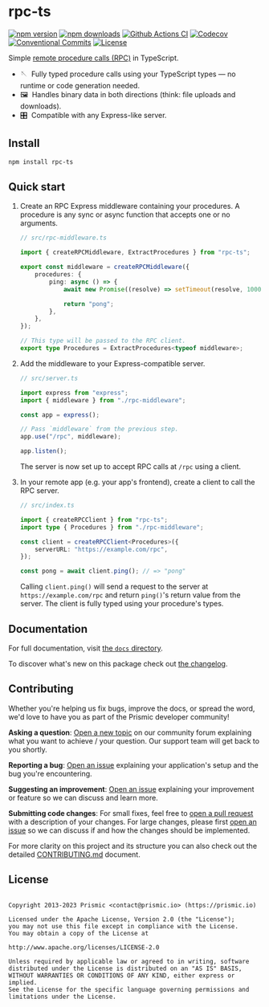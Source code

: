 # rpc-ts

[![npm version][npm-version-src]][npm-version-href]
[![npm downloads][npm-downloads-src]][npm-downloads-href]
[![Github Actions CI][github-actions-ci-src]][github-actions-ci-href]
[![Codecov][codecov-src]][codecov-href]
[![Conventional Commits][conventional-commits-src]][conventional-commits-href]
[![License][license-src]][license-href]

Simple [remote procedure calls (RPC)][rpc-wiki] in TypeScript.

- 🪡 &nbsp;Fully typed procedure calls using your TypeScript types — no runtime or code generation needed.
- 🖼️ &nbsp;Handles binary data in both directions (think: file uploads and downloads).
- 🎛️ &nbsp;Compatible with any Express-like server.

## Install

```bash
npm install rpc-ts
```

## Quick start

1.  Create an RPC Express middleware containing your procedures. A procedure is any sync or async function that accepts one or no arguments.

    ```typescript
    // src/rpc-middleware.ts

    import { createRPCMiddleware, ExtractProcedures } from "rpc-ts";

    export const middleware = createRPCMiddleware({
    	procedures: {
    		ping: async () => {
    			await new Promise((resolve) => setTimeout(resolve, 1000));

    			return "pong";
    		},
    	},
    });

    // This type will be passed to the RPC client.
    export type Procedures = ExtractProcedures<typeof middleware>;
    ```

2.  Add the middleware to your Express-compatible server.

    ```typescript
    // src/server.ts

    import express from "express";
    import { middleware } from "./rpc-middleware";

    const app = express();

    // Pass `middleware` from the previous step.
    app.use("/rpc", middleware);

    app.listen();
    ```

    The server is now set up to accept RPC calls at `/rpc` using a client.

3.  In your remote app (e.g. your app's frontend), create a client to call the RPC server.

    ```typescript
    // src/index.ts

    import { createRPCClient } from "rpc-ts";
    import type { Procedures } from "./rpc-middleware";

    const client = createRPCClient<Procedures>({
    	serverURL: "https://example.com/rpc",
    });

    const pong = await client.ping(); // => "pong"
    ```

    Calling `client.ping()` will send a request to the server at `https://example.com/rpc` and return `ping()`'s return value from the server. The client is fully typed using your procedure's types.

## Documentation

For full documentation, visit [the `docs` directory][docs].

To discover what's new on this package check out [the changelog][changelog].

## Contributing

Whether you're helping us fix bugs, improve the docs, or spread the word, we'd love to have you as part of the Prismic developer community!

**Asking a question**: [Open a new topic][forum-question] on our community forum explaining what you want to achieve / your question. Our support team will get back to you shortly.

**Reporting a bug**: [Open an issue][repo-bug-report] explaining your application's setup and the bug you're encountering.

**Suggesting an improvement**: [Open an issue][repo-feature-request] explaining your improvement or feature so we can discuss and learn more.

**Submitting code changes**: For small fixes, feel free to [open a pull request][repo-pull-requests] with a description of your changes. For large changes, please first [open an issue][repo-feature-request] so we can discuss if and how the changes should be implemented.

For more clarity on this project and its structure you can also check out the detailed [CONTRIBUTING.md][contributing] document.

## License

```

Copyright 2013-2023 Prismic <contact@prismic.io> (https://prismic.io)

Licensed under the Apache License, Version 2.0 (the "License");
you may not use this file except in compliance with the License.
You may obtain a copy of the License at

http://www.apache.org/licenses/LICENSE-2.0

Unless required by applicable law or agreed to in writing, software
distributed under the License is distributed on an "AS IS" BASIS,
WITHOUT WARRANTIES OR CONDITIONS OF ANY KIND, either express or implied.
See the License for the specific language governing permissions and
limitations under the License.

```

<!-- Links -->

[prismic]: https://prismic.io
[rpc-wiki]: https://en.wikipedia.org/wiki/Remote_procedure_call
[express-middleware]: https://expressjs.com/en/guide/using-middleware.html
[docs]: ./docs

<!-- TODO: Replace link with a more useful one if available -->

[prismic-docs]: https://prismic.io/docs
[changelog]: ./CHANGELOG.md
[contributing]: ./CONTRIBUTING.md

<!-- TODO: Replace link with a more useful one if available -->

[forum-question]: https://community.prismic.io
[repo-bug-report]: https://github.com/prismicio-community/rpc-ts/issues/new?assignees=&labels=bug&template=bug_report.md&title=
[repo-feature-request]: https://github.com/prismicio-community/rpc-ts/issues/new?assignees=&labels=enhancement&template=feature_request.md&title=
[repo-pull-requests]: https://github.com/prismicio-community/rpc-ts/pulls

<!-- Badges -->

[npm-version-src]: https://img.shields.io/npm/v/rpc-ts/latest.svg
[npm-version-href]: https://npmjs.com/package/rpc-ts
[npm-downloads-src]: https://img.shields.io/npm/dm/rpc-ts.svg
[npm-downloads-href]: https://npmjs.com/package/rpc-ts
[github-actions-ci-src]: https://github.com/prismicio-community/rpc-ts/workflows/ci/badge.svg
[github-actions-ci-href]: https://github.com/prismicio-community/rpc-ts/actions?query=workflow%3Aci
[codecov-src]: https://img.shields.io/codecov/c/github/prismicio-community/rpc-ts.svg
[codecov-href]: https://codecov.io/gh/prismicio-community/rpc-ts
[conventional-commits-src]: https://img.shields.io/badge/Conventional%20Commits-1.0.0-yellow.svg
[conventional-commits-href]: https://conventionalcommits.org
[license-src]: https://img.shields.io/npm/l/rpc-ts.svg
[license-href]: https://npmjs.com/package/rpc-ts
